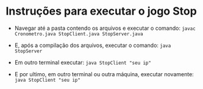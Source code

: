 # Instruções para executar o jogo Stop

- Navegar até a pasta contendo os arquivos e executar o comando:
`javac Cronometro.java StopClient.java StopServer.java`

- E, após a compilação dos arquivos, executar o comando:
`java StopServer`

- Em outro terminal executar:
`java StopClient "seu ip"`

- E por ultimo, em outro terminal ou outra máquina, executar novamente:
`java StopClient "seu ip"`